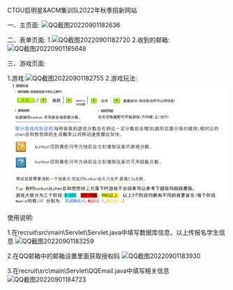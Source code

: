 CTGU启明星&ACM集训队2022年秋季招新网站


一、主页面:
![QQ截图20220901182636](https://user-images.githubusercontent.com/97927256/187892775-bae7ea5d-9d0f-47be-879d-e5b5b8452cf4.png)


二、表单页面:
1.![QQ截图20220901182720](https://user-images.githubusercontent.com/97927256/187892892-dc50785c-ece0-49d8-aa5c-4a8d0ba8ea2c.png)
2.收到的邮箱:
![QQ截图20220901185648](https://user-images.githubusercontent.com/97927256/187898266-6118ec08-dd0e-4cd5-9275-f474bd6498e8.png)


三、游戏页面:

1.游戏:![QQ截图20220901182755](https://user-images.githubusercontent.com/97927256/187892992-ad036306-3cf9-4c91-8bf8-1d64b336bee4.png)
2.游戏玩法:![image](CTGU/recruit/web/assets/game/png/Instractions.png)


使用说明:

1.在recruit\src\main\Servlet\Servlet.java中填写数据库信息，以上传报名学生信息
![QQ截图20220901183259](https://user-images.githubusercontent.com/97927256/187894014-70f4b417-f368-4916-a0a6-e2793f2e7dd0.png)

2.在QQ邮箱中的邮箱设置里面获取授权码
![QQ截图20220901183930](https://user-images.githubusercontent.com/97927256/187895162-ac6c7ab3-98e4-4d05-bb57-6c1f788c9b5e.png)

3.在recruit\src\main\Servlet\QQEmail.java中填写相关信息
![QQ截图20220901184723](https://user-images.githubusercontent.com/97927256/187896529-a62d3761-97dd-4a7c-8c89-a34226e846a5.png)

